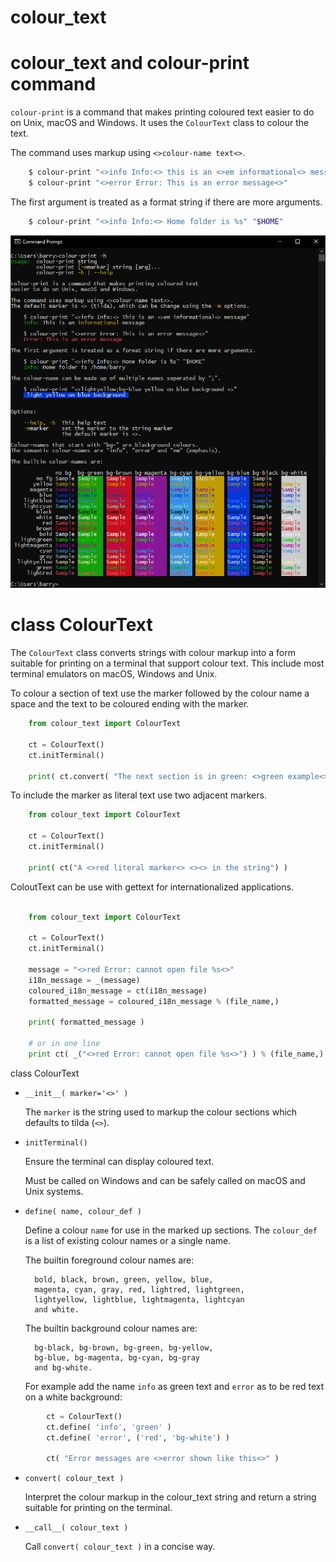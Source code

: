 # colour_text

# colour_text and colour-print command

`colour-print` is a command that makes printing coloured text
easier to do on Unix, macOS and Windows. It uses the `ColourText`
class to colour the text.

The command uses markup using `<>colour-name text<>`.

``` bash
    $ colour-print "<>info Info:<> this is an <>em informational<> message"
    $ colour-print "<>error Error: This is an error message<>"
```

The first argument is treated as a format string if there are more arguments.

``` bash
    $ colour-print "<>info Info:<> Home folder is %s" "$HOME"
```

![screenshot of help output](https://raw.githubusercontent.com/barry-scott/CLI-tools/master/Source/colour_text/colour-print-help.png)

# class ColourText

The `ColourText` class converts strings with colour markup into
a form suitable for printing on a terminal that support colour
text. This include most terminal emulators on macOS, Windows
and Unix.

To colour a section of text use the marker followed by the colour
name a space and the text to be coloured ending with the marker.

``` python
    from colour_text import ColourText

    ct = ColourText()
    ct.initTerminal()

    print( ct.convert( "The next section is in green: <>green example<>." ) )
```

To include the marker as literal text use two adjacent markers.

``` python
    from colour_text import ColourText

    ct = ColourText()
    ct.initTerminal()

    print( ct("A <>red literal marker<> <><> in the string") )
```

ColoutText can be use with gettext for internationalized applications.

``` python

    from colour_text import ColourText

    ct = ColourText()
    ct.initTerminal()

    message = "<>red Error: cannot open file %s<>"
    i18n_message = _(message)
    coloured_i18n_message = ct(i18n_message)
    formatted_message = coloured_i18n_message % (file_name,)

    print( formatted_message )

    # or in one line
    print ct( _("<>red Error: cannot open file %s<>") ) % (file_name,) )
```

class ColourText

- `__init__( marker='<>' )`

    The `marker` is the string used to markup the colour sections
    which defaults to tilda (`<>`).

- `initTerminal()`

    Ensure the terminal can display coloured text.

    Must be called on Windows and can be safely called on macOS and Unix systems.

- `define( name, colour_def )`

    Define a colour `name` for use in the marked up sections.
    The `colour_def` is a list of existing colour names
    or a single name.

    The builtin foreground colour names are:

        bold, black, brown, green, yellow, blue,
        magenta, cyan, gray, red, lightred, lightgreen,
        lightyellow, lightblue, lightmagenta, lightcyan
        and white.

    The builtin background colour names are:

        bg-black, bg-brown, bg-green, bg-yellow,
        bg-blue, bg-magenta, bg-cyan, bg-gray
        and bg-white.

    For example add the name `info` as green text and `error` as
    to be red text on a white background:

``` python
        ct = ColourText()
        ct.define( 'info', 'green' )
        ct.define( 'error', ('red', 'bg-white') )

        ct( "Error messages are <>error shown like this<>" ) 
```

- `convert( colour_text )`

    Interpret the colour markup in the colour_text string
    and return a string suitable for printing on the terminal.

- `__call__( colour_text )`

    Call `convert( colour_text )` in a concise way.
